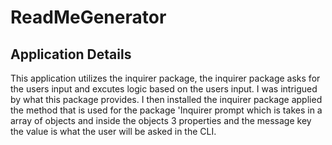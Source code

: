 # ReadMeGenerator


## Application Details 

This application utilizes the inquirer package, the inquirer package asks for the users input and excutes logic based on the users input. I was intrigued by what this package provides. I then installed the inquirer package applied the method that is used for the package 'Inquirer prompt which is takes in a array of objects and inside the objects 3 properties and the message key the value is what the user will be asked in the CLI.  

